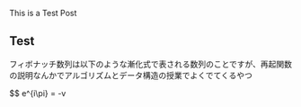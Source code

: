 <script type="text/javascript" async src="https://cdnjs.cloudflare.com/ajax/libs/mathjax/2.7.7/MathJax.js?config=TeX-MML-AM_CHTML">
</script>
<script type="text/x-mathjax-config">
 MathJax.Hub.Config({
 tex2jax: {
 inlineMath: [['$', '$'] ],
 displayMath: [ ['$$','$$'], ["\\[","\\]"] ]
 }
 });
</script>



This is a Test Post

## Test

フィボナッチ数列は以下のような漸化式で表される数列のことですが、再起関数の説明なんかでアルゴリズムとデータ構造の授業でよくでてくるやつ


$$ e^{i\pi} = -v
